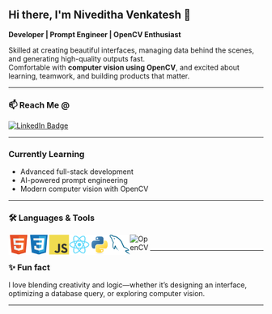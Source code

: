 

## Hi there, I'm Niveditha Venkatesh 👋

**Developer | Prompt Engineer | OpenCV Enthusiast**

Skilled at creating beautiful interfaces, managing data behind the scenes, and generating high-quality outputs fast.  
Comfortable with **computer vision using OpenCV**, and excited about learning, teamwork, and building products that matter.

---

### 📫 Reach Me @
[![LinkedIn Badge](https://img.shields.io/badge/-LinkedIn-0077B5?style=flat&logo=linkedin&logoColor=white)](https://www.linkedin.com/in/niveditha-v1176/)

---

###  Currently Learning
- Advanced full-stack development
- AI-powered prompt engineering
- Modern computer vision with OpenCV

---


### 🛠️ Languages & Tools
<img align="left" alt="HTML5" width="40px" src="https://raw.githubusercontent.com/devicons/devicon/master/icons/html5/html5-original.svg" />
<img align="left" alt="CSS3" width="40px" src="https://raw.githubusercontent.com/devicons/devicon/master/icons/css3/css3-original.svg" />
<img align="left" alt="JavaScript" width="40px" src="https://raw.githubusercontent.com/devicons/devicon/master/icons/javascript/javascript-original.svg" />
<img align="left" alt="React" width="40px" src="https://raw.githubusercontent.com/devicons/devicon/master/icons/react/react-original.svg" />
<img align="left" alt="Python" width="40px" src="https://raw.githubusercontent.com/devicons/devicon/master/icons/python/python-original.svg" />
<img align="left" alt="MySQL" width="40px" src="https://raw.githubusercontent.com/devicons/devicon/master/icons/mysql/mysql-original.svg" />
<img align="left" alt="OpenCV" width="40px" src="https://www.vectorlogo.zone/logos/opencv/opencv-icon.svg" />
<br />

---

### ✨ Fun fact
I love blending creativity and logic—whether it’s designing an interface, optimizing a database query, or exploring computer vision.

---

<!--
**Niveditha1176/Niveditha1176** is a ✨ _special_ ✨ repository because its `README.md` (this file) appears on your GitHub profile.

Here are some ideas to get you started:

- 🔭 I’m currently working on ...
- 🌱 I’m currently learning ...
- 👯 I’m looking to collaborate on ...
- 🤔 I’m looking for help with ...
- 💬 Ask me about ...
- 📫 How to reach me: ...
- 😄 Pronouns: ...
- ⚡ Fun fact: ...
-->
